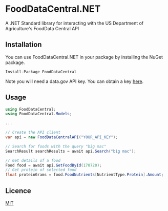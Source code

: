# FoodDataCentral.NET
A .NET Standard library for interacting with the US Department of Agriculture's FoodData Central API


## Installation
You can use FoodDataCentral.NET in your package by installing the NuGet package.

```
Install-Package FoodDataCentral
```

Note you will need a data.gov API key. You can obtain a key [here](https://api.data.gov/signup/).


## Usage

```c#
using FoodDataCentral;
using FoodDataCentral.Models;

...

// Create the API client
var api = new FoodDataCentralAPI("YOUR_API_KEY");

// Search for foods with the query "big mac"
SearchResult searchResults = await api.Search("big mac");

// Get details of a food
Food food = await api.GetFoodById(170720);
// Get protein of selected food
float proteinGrams = food.FoodNutrients[NutrientType.Protein].Amount;
```


## Licence
[MIT](LICENSE)